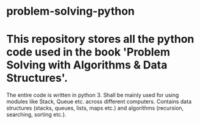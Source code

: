 # problem-solving-python
# This repository stores all the python code used in the book 'Problem Solving with Algorithms & Data Structures'. 
The entire code is written in python 3. 
Shall be mainly used for using modules like Stack, Queue etc. across different computers. 
Contains data structures (stacks, queues, lists, maps etc.) and algorithms (recursion, searching, sorting etc.).
